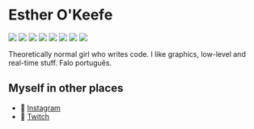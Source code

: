 # Esther O'Keefe
![](https://img.shields.io/badge/🌈-LGBTQIA+-ffdae9)
![](https://img.shields.io/badge/-Ada/SPARK-491740) 
![](https://img.shields.io/badge/-C%2B%2B-f34b7d) 
![](https://img.shields.io/badge/-Objective_C-438EFF)
![](https://img.shields.io/badge/-Metal-09FF8D) 
![](https://img.shields.io/badge/-Vulkan-AA2222)
![](https://img.shields.io/badge/-OpenGL-5586A4)
![](https://img.shields.io/badge/-RISC_V-283272)

Theoretically normal girl who writes code. I like graphics, low-level and real-time stuff. Falo português.

## Myself in other places
 * 📸 [Instagram](https://instagram.com/estherhogsby)
 * 🎥 [Twitch](https://twitch.tv/esthermations)
